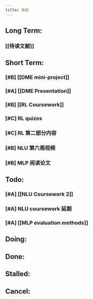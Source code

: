 ```yaml
---
title: 看板
---
```


## Long Term:
### [[待读文献]]
## Short Term:
### [#B] [[DME mini-project]]
### [#A] [[DME Presentation]]
### [#B] [[RL Coursework]]
### [#C] RL quizes
### [#C] RL 第二部分内容
### [#B] NLU 第六周视频
### [#B] MLP 阅读论文
###
## Todo:
### [#A] [[NLU Coursework 2]]
### [#A] NLU coursework 延期
### [#A] [[MLP evaluation methods]]
## Doing:
## Done:
## Stalled:
## Cancel: